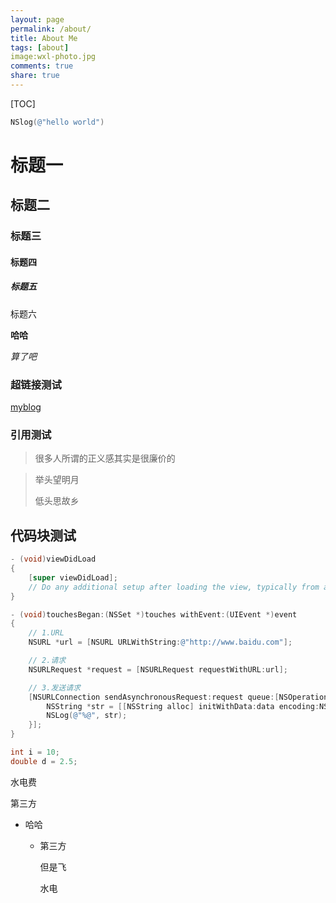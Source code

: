 ```yaml
---
layout: page
permalink: /about/
title: About Me
tags: [about]
image:wxl-photo.jpg
comments: true
share: true
---
```




[TOC]

``` objective-c
NSlog(@"hello world")
```

# 标题一

## 标题二

### 标题三

#### 标题四

##### 标题五

标题六

**哈哈**

*算了吧*

### 超链接测试

[myblog](www.baidu.com)

### 引用测试

> 很多人所谓的正义感其实是很廉价的



> 举头望明月 
> 
> 低头思故乡

## 代码块测试

``` objective-c
- (void)viewDidLoad
{
    [super viewDidLoad];
	// Do any additional setup after loading the view, typically from a nib.
}

- (void)touchesBegan:(NSSet *)touches withEvent:(UIEvent *)event
{
    // 1.URL
    NSURL *url = [NSURL URLWithString:@"http://www.baidu.com"];

    // 2.请求
    NSURLRequest *request = [NSURLRequest requestWithURL:url];

    // 3.发送请求
    [NSURLConnection sendAsynchronousRequest:request queue:[NSOperationQueue mainQueue] completionHandler:^(NSURLResponse *response, NSData *data, NSError *connectionError) {
        NSString *str = [[NSString alloc] initWithData:data encoding:NSUTF8StringEncoding];
        NSLog(@"%@", str);
    }];
}
```

``` c
int i = 10;
double d = 2.5;
```

水电费

第三方

- 哈哈
  
  - 第三方
    
    但是飞
    
    水电
    
    ​
  
  ​